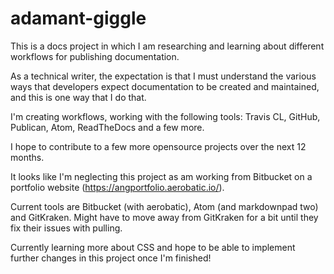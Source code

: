 # adamant-giggle
This is a docs project in which I am researching and learning about different workflows for publishing documentation.

As a technical writer, the expectation is that I must understand the various ways that developers expect documentation to be created and maintained, and this is one way that I do that. 

I'm creating workflows, working with the following tools:
Travis CL, GitHub, Publican, Atom, ReadTheDocs and a few more.

I hope to contribute to a few more opensource projects over the next 12 months.

It looks like I'm neglecting this project as am working from Bitbucket on a portfolio website (https://angportfolio.aerobatic.io/). 


Current tools are Bitbucket (with aerobatic), Atom (and markdownpad two) and GitKraken. Might have to move away from GitKraken for a bit until they fix their issues with pulling. 

Currently learning more about CSS and hope to be able to implement further changes in this project once I'm finished! 
